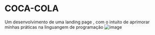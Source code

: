 # COCA-COLA
Um desenvolvimento de uma landing page , com o intuito de aprimorar minhas práticas na linguangem de programação
![image](https://github.com/Mikael897/COCA-COLA/assets/97927125/681e5c07-bac6-4432-81b9-af8d6b5201c5)
